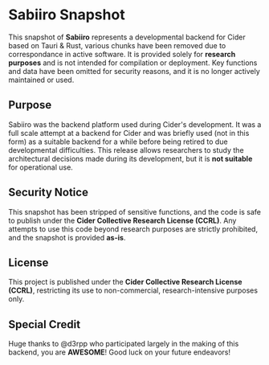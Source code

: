 
# Sabiiro Snapshot

This snapshot of **Sabiiro** represents a developmental backend for Cider based on Tauri & Rust, various chunks have been removed due to correspondance in active software. It is provided solely for **research purposes** and is not intended for compilation or deployment. Key functions and data have been omitted for security reasons, and it is no longer actively maintained or used.

## Purpose

Sabiiro was the backend platform used during Cider's development. It was a full scale attempt at a backend for Cider and was briefly used (not in this form) as a suitable backend for a while before being retired to due developmental difficulties. This release allows researchers to study the architectural decisions made during its development, but it is **not suitable** for operational use.

## Security Notice

This snapshot has been stripped of sensitive functions, and the code is safe to publish under the **Cider Collective Research License (CCRL)**. Any attempts to use this code beyond research purposes are strictly prohibited, and the snapshot is provided **as-is**.

## License

This project is published under the **Cider Collective Research License (CCRL)**, restricting its use to non-commercial, research-intensive purposes only.

## Special Credit

Huge thanks to @d3rpp who participated largely in the making of this backend, you are **AWESOME**! Good luck on your future endeavors!
